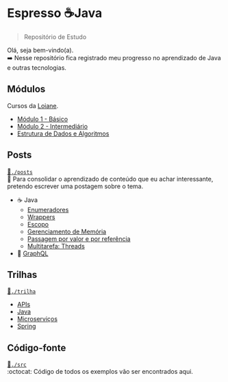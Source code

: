 # Espresso :coffee:Java

> Repositório de Estudo

Olá, seja bem-vindo(a).  
:arrow_right: Nesse repositório fica registrado meu progresso no aprendizado de Java e outras tecnologias.

## Módulos

Cursos da [Loiane](https://www.youtube.com/channel/UCqQn92noBhY9VKQy4xCHPsg).

- [Módulo 1 - Básico ](https://www.youtube.com/playlist?list=PLGxZ4Rq3BOBq0KXHsp5J3PxyFaBIXVs3r)
- [Módulo 2 - Intermediário](https://www.youtube.com/playlist?list=PLGxZ4Rq3BOBoqYyFWOV_YbfBW80YGAGEI)
- [Estrutura de Dados e Algoritmos](https://www.youtube.com/playlist?list=PLGxZ4Rq3BOBrgumpzz-l8kFMw2DLERdxi)

## Posts

[:file_folder:`./posts`](./posts)  
:newspaper: Para consolidar o aprendizado de conteúdo que eu achar interessante, pretendo escrever uma postagem sobre o tema.

- :coffee: Java
  - [Enumeradores](./posts/Enumeradores.md)
  - [Wrappers](./posts/ClassesWrappers.md)
  - [Escopo](./posts/Escopo.md)
  - [Gerenciamento de Memória](./posts/GerenciamentoDeMemória.md)
  - [Passagem por valor e por referência](./posts/PassagemPorValorERef.md)
  - [Multitarefa: Threads](./posts/ProcessosThreads.md)
- :arrow_up_small: [GraphQL](./posts/graphql)

## Trilhas

[:trident:`./trilha`](./trilha)

- [APIs](./trilha/APIs.md)
- [Java](./trilha/Java.md)
- [Microserviços](./trilha/Microserviços.md)
- [Spring](./trilha/Spring.md)

## Código-fonte

[:file_folder:`./src`](./src)  
:octocat: Código de todos os exemplos vão ser encontrados aqui.
